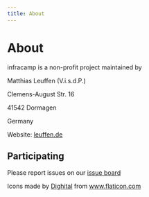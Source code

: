 ```yaml
---
title: About
---
```


# About

infracamp is a non-profit project maintained by

Matthias Leuffen (V.i.s.d.P.)

Clemens-August Str. 16

41542 Dormagen

Germany

Website: [leuffen.de](https://leuffen.de)

## Participating

Please report issues on our [issue board](https://github.com/infracamp/infracamp/issues)


<div>Icons made by <a href="https://www.flaticon.com/authors/dighital" title="Dighital">Dighital</a> from <a href="https://www.flaticon.com/" title="Flaticon">www.flaticon.com</a></div>